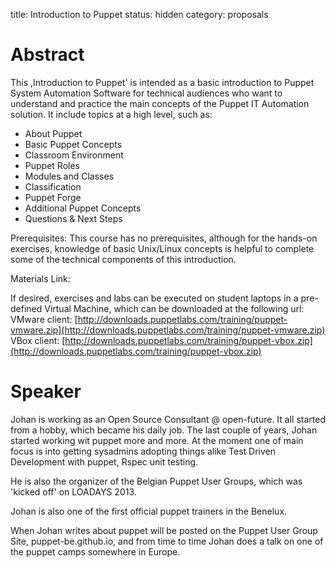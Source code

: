 title: Introduction to Puppet 
status: hidden
category: proposals

# Abstract
This ,Introduction to Puppet' is intended as a basic introduction to Puppet System Automation Software for technical audiences who want to understand and practice the main concepts of the Puppet IT Automation solution. 
It include topics at a high level, such as:
- About Puppet
- Basic Puppet Concepts
- Classroom Environment
- Puppet Roles
- Modules and Classes
- Classification
- Puppet Forge
- Additional Puppet Concepts
- Questions & Next Steps


Prerequisites:
This course has no prerequisites, although for the hands-on exercises, knowledge of basic Unix/Linux concepts is helpful to complete some of the technical components of this introduction.

Materials Link: 

If desired, exercises and labs can be executed on student laptops in a pre-defined Virtual Machine, which can be downloaded at the following url:
VMware client: [http://downloads.puppetlabs.com/training/puppet-vmware.zip](http://downloads.puppetlabs.com/training/puppet-vmware.zip)
VBox client: [http://downloads.puppetlabs.com/training/puppet-vbox.zip](http://downloads.puppetlabs.com/training/puppet-vbox.zip)

# Speaker
Johan is working as an Open Source Consultant @ open-future.  It all started from a hobby,  which became his daily job.
The last couple of years, Johan started working wit puppet more and more. At the moment one of main focus is into getting
sysadmins adopting things alike Test Driven Development with puppet, Rspec unit testing.

He is also the organizer of the Belgian Puppet User Groups, which was 'kicked off' on LOADAYS 2013.

Johan is also one of the first official puppet trainers in the Benelux.

When Johan writes about puppet will be posted on the Puppet User Group Site, puppet-be.github.io, and from time to time Johan does a talk on one of
the puppet camps somewhere in Europe.
